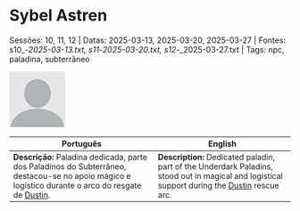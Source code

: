 
# Sybel Astren

Sessões: 10, 11, 12 | Datas: 2025-03-13, 2025-03-20, 2025-03-27 | Fontes: s10_-_2025-03-13.txt, s11_-_2025-03-20.txt, s12_-_2025-03-27.txt | Tags: npc, paladina, subterrâneo

![Sybel Astren](docs/dm/-/npc/blank.png)

| Português                                                                                                                                                                 | English                                                                                                                                                              |
| ------------------------------------------------------------------------------------------------------------------------------------------------------------------------- | -------------------------------------------------------------------------------------------------------------------------------------------------------------------- |
| **Descrição:** Paladina dedicada, parte dos Paladinos do Subterrâneo, destacou-se no apoio mágico e logístico durante o arco do resgate de [Dustin](pc_dustin_thorne.md). | **Description:** Dedicated paladin, part of the Underdark Paladins, stood out in magical and logistical support during the [Dustin](pc_dustin_thorne.md) rescue arc. |


